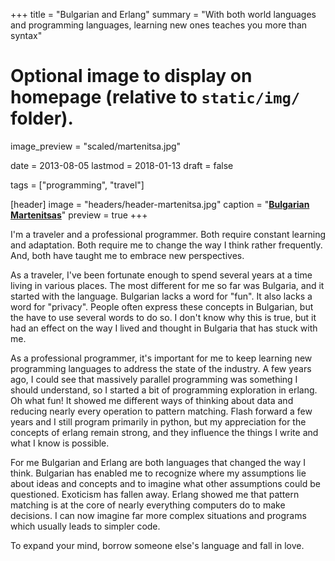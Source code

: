 +++
title = "Bulgarian and Erlang"
summary = "With both world languages and programming languages, learning new ones teaches you more than syntax"

# Optional image to display on homepage (relative to `static/img/` folder).
image_preview = "scaled/martenitsa.jpg"

date = 2013-08-05
lastmod = 2018-01-13
draft = false

tags = ["programming", "travel"]

[header]
image = "headers/header-martenitsa.jpg"
caption = "[**Bulgarian Martenitsas**](https://en.wikipedia.org/wiki/Martenitsa/)"
preview = true
+++


I'm a traveler and a professional programmer. Both require constant learning and adaptation. Both require me to change the way I think rather frequently. And, both have taught me to embrace new perspectives.

As a traveler, I've been fortunate enough to spend several years at a time living in various places. The most different for me so far was Bulgaria, and it started with the language. Bulgarian lacks a word for "fun". It also lacks a word for "privacy". People often express these concepts in Bulgarian, but the have to use several words to do so. I don't know why this is true, but it had an effect on the way I lived and thought in Bulgaria that has stuck with me.

As a professional programmer, it's important for me to keep learning new programming languages to address the state of the industry. A few years ago, I could see that massively parallel programming was something I should understand, so I started a bit of programming exploration in erlang. Oh what fun! It showed me different ways of thinking about data and reducing nearly every operation to pattern matching. Flash forward a few years and I still program primarily in python, but my appreciation for the concepts of erlang remain strong, and they influence the things I write and what I know is possible.

For me Bulgarian and Erlang are both languages that changed the way I think. Bulgarian has enabled me to recognize where my assumptions lie about ideas and concepts and to imagine what other assumptions could be questioned. Exoticism has fallen away. Erlang showed me that pattern matching is at the core of nearly everything computers do to make decisions. I can now imagine far more complex situations and programs which usually leads to simpler code.

To expand your mind, borrow someone else's language and fall in love.
